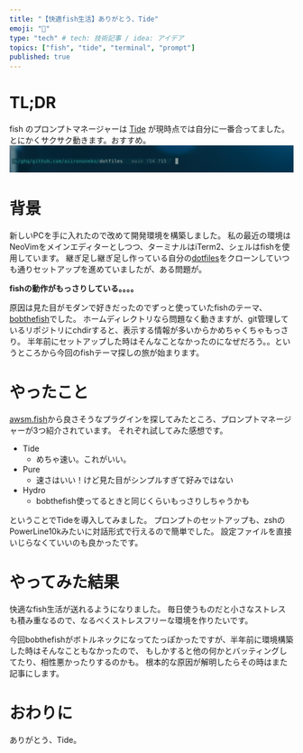 ```yaml
---
title: "【快適fish生活】ありがとう、Tide"
emoji: "📘"
type: "tech" # tech: 技術記事 / idea: アイデア
topics: ["fish", "tide", "terminal", "prompt"]
published: true
---
```


# TL;DR

fish のプロンプトマネージャーは [Tide](https://github.com/IlanCosman/tide) が現時点では自分に一番合ってました。
とにかくサクサク動きます。おすすめ。
![](/images/tide.png)

# 背景

新しいPCを手に入れたので改めて開発環境を構築しました。
私の最近の環境はNeoVimをメインエディターとしつつ、ターミナルはiTerm2、シェルはfishを使用しています。
継ぎ足し継ぎ足し作っている自分の[dotfiles](https://github.com/aiirononeko/dotfiles)をクローンしていつも通りセットアップを進めていましたが、ある問題が。

**fishの動作がもっさりしている。。。。**

原因は見た目がモダンで好きだったのでずっと使っていたfishのテーマ、[bobthefish](https://github.com/oh-my-fish/theme-bobthefish)でした。
ホームディレクトリなら問題なく動きますが、git管理しているリポジトリにchdirすると、表示する情報が多いからかめちゃくちゃもっさり。
半年前にセットアップした時はそんなことなかったのになぜだろう。。というところから今回のfishテーマ探しの旅が始まります。

# やったこと

[awsm.fish](https://github.com/jorgebucaran/awsm.fish)から良さそうなプラグインを探してみたところ、プロンプトマネージャーが3つ紹介されています。
それぞれ試してみた感想です。
- Tide
    - めちゃ速い。これがいい。
- Pure
    - 速さはいい！けど見た目がシンプルすぎて好みではない
- Hydro
    - bobthefish使ってるときと同じくらいもっさりしちゃうかも

ということでTideを導入してみました。
プロンプトのセットアップも、zshのPowerLine10kみたいに対話形式で行えるので簡単でした。
設定ファイルを直接いじらなくていいのも良かったです。

# やってみた結果

快適なfish生活が送れるようになりました。
毎日使うものだと小さなストレスも積み重なるので、なるべくストレスフリーな環境を作りたいです。

今回bobthefishがボトルネックになってたっぽかったですが、半年前に環境構築した時はそんなこともなかったので、
もしかすると他の何かとバッティングしてたり、相性悪かったりするのかも。
根本的な原因が解明したらその時はまた記事にします。

# おわりに

ありがとう、Tide。
